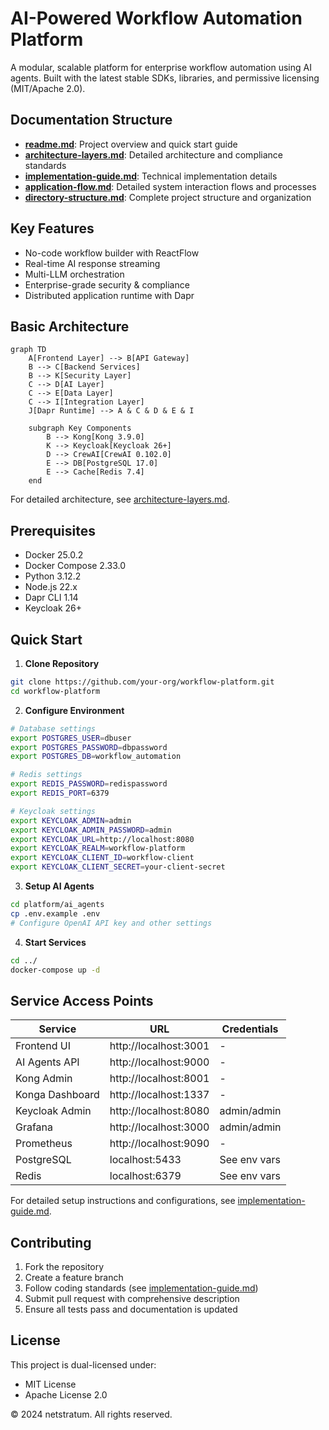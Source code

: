 # AI-Powered Workflow Automation Platform

A modular, scalable platform for enterprise workflow automation using AI agents. Built with the latest stable SDKs, libraries, and permissive licensing (MIT/Apache 2.0).

## Documentation Structure
- **[readme.md](readme.md)**: Project overview and quick start guide
- **[architecture-layers.md](architecture-layers.md)**: Detailed architecture and compliance standards
- **[implementation-guide.md](implementation-guide.md)**: Technical implementation details
- **[application-flow.md](application-flow.md)**: Detailed system interaction flows and processes
- **[directory-structure.md](directory-structure.md)**: Complete project structure and organization

## Key Features
- No-code workflow builder with ReactFlow
- Real-time AI response streaming
- Multi-LLM orchestration
- Enterprise-grade security & compliance
- Distributed application runtime with Dapr

## Basic Architecture
```mermaid
graph TD
    A[Frontend Layer] --> B[API Gateway]
    B --> C[Backend Services]
    B --> K[Security Layer]
    C --> D[AI Layer]
    C --> E[Data Layer]
    C --> I[Integration Layer]
    J[Dapr Runtime] --> A & C & D & E & I

    subgraph Key Components
        B --> Kong[Kong 3.9.0]
        K --> Keycloak[Keycloak 26+]
        D --> CrewAI[CrewAI 0.102.0]
        E --> DB[PostgreSQL 17.0]
        E --> Cache[Redis 7.4]
    end
```

For detailed architecture, see [architecture-layers.md](architecture-layers.md).

## Prerequisites
- Docker 25.0.2
- Docker Compose 2.33.0
- Python 3.12.2
- Node.js 22.x
- Dapr CLI 1.14
- Keycloak 26+

## Quick Start

1. **Clone Repository**
```bash
git clone https://github.com/your-org/workflow-platform.git
cd workflow-platform
```

2. **Configure Environment**
```bash
# Database settings
export POSTGRES_USER=dbuser
export POSTGRES_PASSWORD=dbpassword
export POSTGRES_DB=workflow_automation

# Redis settings
export REDIS_PASSWORD=redispassword
export REDIS_PORT=6379

# Keycloak settings
export KEYCLOAK_ADMIN=admin
export KEYCLOAK_ADMIN_PASSWORD=admin
export KEYCLOAK_URL=http://localhost:8080
export KEYCLOAK_REALM=workflow-platform
export KEYCLOAK_CLIENT_ID=workflow-client
export KEYCLOAK_CLIENT_SECRET=your-client-secret
```

3. **Setup AI Agents**
```bash
cd platform/ai_agents
cp .env.example .env
# Configure OpenAI API key and other settings
```

4. **Start Services**
```bash
cd ../
docker-compose up -d
```

## Service Access Points

| Service | URL | Credentials |
|---------|-----|-------------|
| Frontend UI | http://localhost:3001 | - |
| AI Agents API | http://localhost:9000 | - |
| Kong Admin | http://localhost:8001 | - |
| Konga Dashboard | http://localhost:1337 | - |
| Keycloak Admin | http://localhost:8080 | admin/admin |
| Grafana | http://localhost:3000 | admin/admin |
| Prometheus | http://localhost:9090 | - |
| PostgreSQL | localhost:5433 | See env vars |
| Redis | localhost:6379 | See env vars |

For detailed setup instructions and configurations, see [implementation-guide.md](implementation-guide.md).

## Contributing
1. Fork the repository
2. Create a feature branch
3. Follow coding standards (see [implementation-guide.md](implementation-guide.md))
4. Submit pull request with comprehensive description
5. Ensure all tests pass and documentation is updated

## License
This project is dual-licensed under:
- MIT License
- Apache License 2.0

© 2024 netstratum. All rights reserved.
